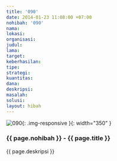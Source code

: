 ```yaml
---
title: '090'
date: 2014-01-23 11:08:00 +07:00
nohibah: '090'
nama:
lokasi:
organisasi:
judul:
lama:
target:
keberhasilan:
tipe:
strategi:
kuantitas:
dana:
deskripsi:
masalah:
solusi:
layout: hibah
---
```


![090](/static/img/hibahcms/090.png){: .img-responsive }{: width="350" }

### {{ page.nohibah }} - {{ page.title }}

{{ page.deskripsi }}
